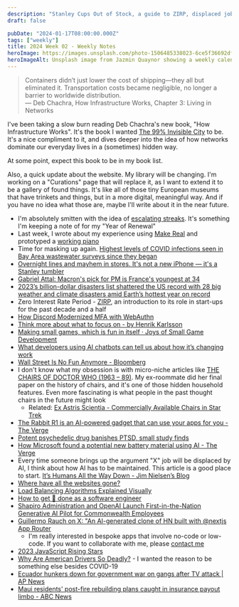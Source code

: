 ```yaml
---
description: "Stanley Cups Out of Stock, a guide to ZIRP, displaced jobs from AI, and the reason there's no improvement on rebuilding Lahaina."
draft: false

pubDate: "2024-01-17T08:00:00.000Z"
tags: ["weekly"]
title: 2024 Week 02 - Weekly Notes
heroImage: https://images.unsplash.com/photo-1506485338023-6ce5f36692df?ixlib=rb-4.0.3&ixid=M3wxMjA3fDB8MHxwaG90by1wYWdlfHx8fGVufDB8fHx8fA%3D%3D&auto=format&fit=crop&w=2370&q=80
heroImageAlt: Unsplash image from Jazmin Quaynor showing a weekly calendar
---
```


> Containers didn’t just lower the cost of shipping—they all but eliminated it. Transportation costs became negligible, no longer a barrier to worldwide distribution.  
> — Deb Chachra, How Infrastructure Works, Chapter 3: Living in Networks

I've been taking a slow burn reading Deb Chachra's new book, "How Infrastructure Works". It's the book I wanted [The 99% Invisible City](https://99percentinvisible.org/book/) to be. It's a nice compliment to it, and dives deeper into the idea of how networks dominate our everyday lives in a (sometimes) hidden way.

At some point, expect this book to be in my book list.

Also, a quick update about the website. My library will be changing. I'm working on a "Curations" page that will replace it, as I want to extend it to be a gallery of found things. It's like all of those tiny European museums that have trinkets and things, but in a more digital, meaningful way. And if you have no idea what those are, maybe I'll write about it in the near future.

- I'm absolutely smitten with the idea of [escalating streaks](https://simonwillison.net/2024/Jan/2/escalating-streaks/#atom-entries). It's something I'm keeping a note of for my "Year of Renewal"
- Last week, I wrote about my experience using [Make Real](/blog/2024-01-08-make-real) and prototyped a [working piano](/project/2024-01-09-piano)
- Time for masking up again. [Highest levels of COVID infections seen in Bay Area wastewater surveys since they began](https://www.sfchronicle.com/bayarea/article/covid-wastewater-hospitalizations-18596872.php)
- [Overnight lines and mayhem in stores. It's not a new iPhone — it's a Stanley tumbler](https://www.npr.org/2024/01/09/1223491078/stanley-tumbler-craze-target-starbucks)
- [Gabriel Attal: Macron's pick for PM is France's youngest at 34](https://www.bbc.com/news/world-europe-67922062)
- [2023’s billion-dollar disasters list shattered the US record with 28 big weather and climate disasters amid Earth’s hottest year on record](https://theconversation.com/2023s-billion-dollar-disasters-list-shattered-the-us-record-with-28-big-weather-and-climate-disasters-amid-earths-hottest-year-on-record-220634)
- Zero Interest Rate Period - [ZIRP](https://newsletter.pragmaticengineer.com/p/zirp), an introduction to its role in start-ups for the past decade and a half
- [How Discord Modernized MFA with WebAuthn](https://discord.com/blog/how-discord-modernized-mfa-with-webauthn?utm_source=tldrwebdev)
- [Think more about what to focus on - by Henrik Karlsson](https://www.henrikkarlsson.xyz/p/multi-armed-bandit?utm_source=tldrwebdev)
- [Making small games, which is fun in itself · Joys of Small Game Development](https://abagames.github.io/joys-of-small-game-development-en/fun_to_make_small_games.html?utm_source=tldrwebdev)
- [What developers using AI chatbots can tell us about how it’s changing work](https://qz.com/what-software-developers-using-chatgpt-can-tell-us-abou-1851116767?utm_source=tldrwebdev)
- [Wall Street Is No Fun Anymore - Bloomberg](https://www.bloomberg.com/opinion/articles/2021-12-22/wall-street-is-no-fun-anymore?utm_source=substack&utm_medium=email)
- I don't know what my obsession is with micro-niche articles like [THE CHAIRS OF DOCTOR WHO (1963 – 89)](https://pinkforyouractualpterodactyl.com/2021/06/20/the-chairs-of-doctor-who-1963-89/). My ex-roommate did her final paper on the history of chairs, and it's one of those hidden household features. Even more fascinating is what people in the past thought chairs in the future might look
  - Related: [Ex Astris Scientia - Commercially Available Chairs in Star Trek](https://www.ex-astris-scientia.org/database/chairs-trek.htm)
- [The Rabbit R1 is an AI-powered gadget that can use your apps for you - The Verge](https://www.theverge.com/2024/1/9/24030667/rabbit-r1-ai-action-model-price-release-date)
- [Potent psychedelic drug banishes PTSD, small study finds](https://www.nature.com/articles/d41586-024-00012-z?utm_source=tldrnewsletter)
- [How Microsoft found a potential new battery material using AI - The Verge](https://www.theverge.com/24027031/microsoft-new-solid-state-battery-material-ai)
- Every time someone brings up the argument "X" job will be displaced by AI, I think about how AI has to be maintained. This article is a good place to start. [It’s Humans All the Way Down - Jim Nielsen’s Blog](https://blog.jim-nielsen.com/2024/humans-all-the-way-down/?utm_source=tldrnewsletter)
- [Where have all the websites gone?](https://www.fromjason.xyz/p/notebook/where-have-all-the-websites-gone/?utm_source=tldrnewsletter)
- [Load Balancing Algorithms Explained Visually](https://blog.quastor.org/p/load-balancing-algorithms-explained-visually?utm_source=tldrwebdev)
- [How to get 💩 done as a software engineer](https://careercutler.substack.com/p/how-to-get-done-as-a-software-engineer?r=2bjtip&utm_source=tldrwebdev)
- [Shapiro Administration and OpenAI Launch First-in-the-Nation Generative AI Pilot for Commonwealth Employees](https://www.governor.pa.gov/newsroom/shapiro-administration-and-openai-launch-first-in-the-nation-generative-ai-pilot-for-commonwealth-employees/?utm_source=www.theneurondaily.com&utm_medium=newsletter&utm_campaign=the-neuron-s-ces-awards)
- [Guillermo Rauch on X: "An AI-generated clone of HN built with @nextjs App Router](https://twitter.com/rauchg/status/1744183052010684747)
  - I'm really interested in bespoke apps that involve no-code or low-code. If you want to collaborate with me, please [contact me](mailto:jeremy@craftbyzen.com)
- [2023 JavaScript Rising Stars](https://risingstars.js.org/2023/en)
- [Why Are American Drivers So Deadly?](https://www.nytimes.com/2024/01/10/magazine/dangerous-driving.html?unlocked_article_code=1.Mk0.8-vY.a0esJAmYuHI2&smid=nytcore-android-share) - I wanted the reason to be something else besides COVID-19
- [Ecuador hunkers down for government war on gangs after TV attack | AP News](https://apnews.com/article/ecuador-violence-prisons-television-studio-gangs-72a3df45debae4459663c462304bcf91)
- [Maui residents' post-fire rebuilding plans caught in insurance payout limbo - ABC News](https://abcnews.go.com/amp/US/maui-residents-post-fire-rebuilding-plans-caught-insurance/story?id=106191624)
